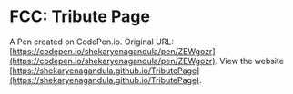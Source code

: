 # FCC: Tribute Page

A Pen created on CodePen.io. Original URL: [https://codepen.io/shekaryenagandula/pen/ZEWgozr](https://codepen.io/shekaryenagandula/pen/ZEWgozr).
View the website [https://shekaryenagandula.github.io/TributePage](https://shekaryenagandula.github.io/TributePage).


